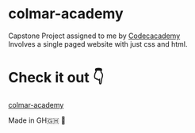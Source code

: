 # colmar-academy
Capstone Project assigned to me by [Codecacademy](https://www.codecademy.com/)</br>
Involves a single paged website with just css and html.</br>

# Check it out :point_down:
[colmar-academy]()

Made in GH:ghana: :green_heart:
